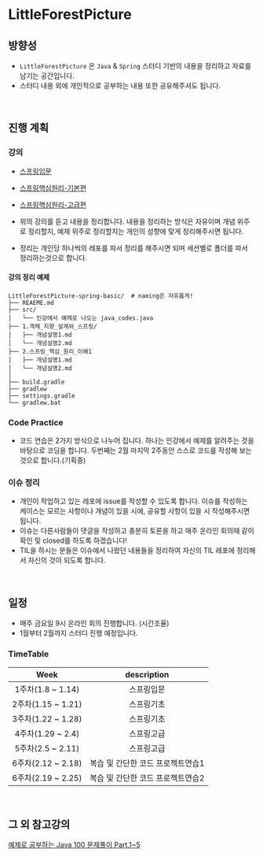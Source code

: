 # LittleForestPicture

## 방향성

-   `LittleForestPicture` 은 `Java` & `Spring` 스터디 기반의 내용을 정리하고 자료를 남기는 공간입니다.
-   스터디 내용 외에 개인적으로 공부하는 내용 또한 공유해주셔도 됩니다.

<br />

## 진행 계획

### 강의

-   [스프링입문](https://www.inflearn.com/course/%EC%8A%A4%ED%94%84%EB%A7%81-%EC%9E%85%EB%AC%B8-%EC%8A%A4%ED%94%84%EB%A7%81%EB%B6%80%ED%8A%B8)
-   [스프링핵심원리-기본편](https://www.inflearn.com/course/스프링-핵심-원리-기본편#curriculum)
-   [스프링핵심원리-고급편](https://www.inflearn.com/course/스프링-핵심-원리-고급편)

-   위의 강의를 듣고 내용을 정리합니다. 내용을 정리하는 방식은 자유이며 개념 위주로 정리할지, 예제 위주로 정리할지는 개인의 성향에 맞게 정리해주시면 됩니다.
-   정리는 개인당 하나씩의 레포를 파서 정리를 해주시면 되며 세션별로 폴더를 파서 정리하는것으로 합니다.

#### 강의 정리 예제

```
LittleForestPicture-spring-basic/  # naming은 자유롭게!
├── REAEME.md
├── src/
│   └── 인강에서 예제로 나오는 java_codes.java
├── 1.객체_지향_설계와_스프링/
│   ├── 개념설명1.md
│   └── 개념설명2.md
├── 2.스프링_핵심_원리_이해1
│   ├── 개념설명1.md
│   └── 개념설명2.md
│
├── build.gradle
├── gradlew
├── settings.gradle
└── gradlew.bat

```

### Code Practice

-   코드 연습은 2가지 방식으로 나누어 집니다. 하나는 인강에서 예제를 알려주는 것을 바탕으로 코딩을 합니다. 두번째는 2월 마지막 2주동안 스스로 코드를 작성해 보는 것으로 합니다.(기획중)

### 이슈 정리

-   개인이 작업하고 있는 레포에 issue를 작성할 수 있도록 합니다. 이슈를 작성하는 케이스는 모르는 사항이나 개념이 있을 시에, 공유할 사항이 있을 시 작성해주시면 됩니다.
-   이슈는 다른사람들이 댓글을 작성하고 충분히 토론을 하고 매주 온라인 회의때 같이 확인 및 closed를 하도록 하겠습니다!
-   TIL을 하시는 분들은 이슈에서 나왔던 내용들을 정리하여 자신의 TIL 레포에 정리해서 자신의 것이 되도록 합니다.

<br />

## 일정

-   매주 금요일 9시 온라인 회의 진행합니다. (시간조율)
-   1월부터 2월까지 스터디 진행 예정입니다.

### TimeTable

|        Week        |            description            |
| :----------------: | :-------------------------------: |
| 1주차(1.8 ~ 1.14)  |            스프링입문             |
| 2주차(1.15 ~ 1.21) |            스프링기초             |
| 3주차(1.22 ~ 1.28) |            스프링기초             |
| 4주차(1.29 ~ 2.4)  |            스프링고급             |
| 5주차(2.5 ~ 2.11)  |            스프링고급             |
| 6주차(2.12 ~ 2.18) | 복습 및 간단한 코드 프로젝트연습1 |
| 6주차(2.19 ~ 2.25) | 복습 및 간단한 코드 프로젝트연습2 |

<br />

## 그 외 참고강의

[예제로 공부하는 Java 100 문제풀이 Part.1~5
](https://www.inflearn.com/course/%EC%9E%90%EB%B0%94-100%EC%A0%9C-5#curriculum)
